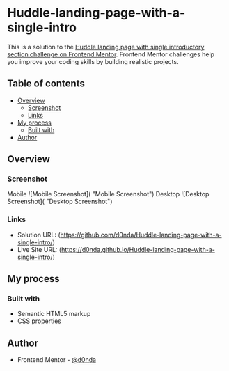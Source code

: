 # Huddle-landing-page-with-a-single-intro

This is a solution to the [Huddle landing page with single introductory section challenge on Frontend Mentor](https://www.frontendmentor.io/challenges/huddle-landing-page-with-a-single-introductory-section-B_2Wvxgi0). Frontend Mentor challenges help you improve your coding skills by building realistic projects. 

## Table of contents

- [Overview](#overview)
  - [Screenshot](#screenshot)
  - [Links](#links)
- [My process](#my-process)
  - [Built with](#built-with)
- [Author](#author)

## Overview

### Screenshot
Mobile
![Mobile Screenshot]( "Mobile Screenshot")
Desktop
![Desktop Screenshot]( "Desktop Screenshot")

### Links

- Solution URL: (https://github.com/d0nda/Huddle-landing-page-with-a-single-intro/)
- Live Site URL: (https://d0nda.github.io/Huddle-landing-page-with-a-single-intro/)

## My process

### Built with

- Semantic HTML5 markup
- CSS  properties

## Author

- Frontend Mentor - [@d0nda](https://www.frontendmentor.io/profile/d0nda)

